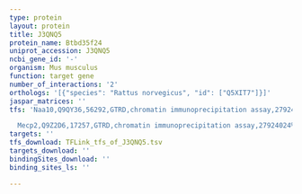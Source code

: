 ```yaml
---
type: protein
layout: protein
title: J3QNQ5
protein_name: Btbd35f24
uniprot_accession: J3QNQ5
ncbi_gene_id: '-'
organism: Mus musculus
function: target gene
number_of_interactions: '2'
orthologs: '[{"species": "Rattus norvegicus", "id": ["Q5XIT7"]}]'
jaspar_matrices: ''
tfs: 'Naa10,Q9QY36,56292,GTRD,chromatin immunoprecipitation assay,27924024%5Buid%5D,No

  Mecp2,Q9Z2D6,17257,GTRD,chromatin immunoprecipitation assay,27924024%5Buid%5D,No'
targets: ''
tfs_download: TFLink_tfs_of_J3QNQ5.tsv
targets_download: ''
bindingSites_download: ''
binding_sites_ls: ''

---
```

